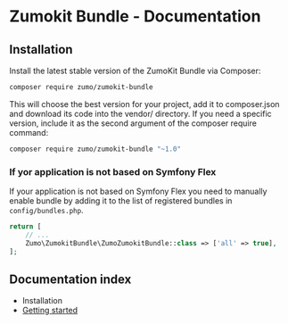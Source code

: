 # Zumokit Bundle - Documentation

## Installation

Install the latest stable version of the ZumoKit Bundle via Composer:

```bash
composer require zumo/zumokit-bundle
```

This will choose the best version for your project, add it to composer.json and download its code into the vendor/ directory. If you need a specific version, include it as the second argument of the composer require command:

```bash
composer require zumo/zumokit-bundle "~1.0"
```

### If yor application is not based on Symfony Flex

If your application is not based on Symfony Flex you need to manually enable bundle by adding it to the list of registered bundles in `config/bundles.php`.

```php
return [
    // ...
    Zumo\ZumokitBundle\ZumoZumokitBundle::class => ['all' => true],
];
```

## Documentation index

- Installation
- [Getting started](getting-started.md)
